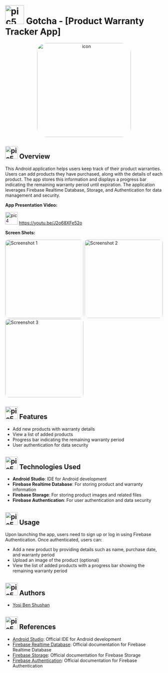 <h1><img src="https://github.com/mendelson44/Android_Gold_Miner_Game/assets/105666011/aa91d3ec-0d48-4e86-a87f-045392bd9d8f" alt=pic5 width="60" height="60"> Gotcha - [Product Warranty Tracker App]</h1>



<p align= center>
  <img src="https://github.com/YosiBs/Gotcha-App/assets/105666011/2c909735-e55e-4038-9cf9-81795753a701" alt="icon" width="300" style="border-radius: 30px;">
</p>

<h2><img src="https://github.com/YosiBs/Gotcha-App/assets/105666011/558f0957-6604-47a4-a202-66a02a2835e7" alt=pic5 width="40" height="40"> Overview</h2>
<p>This Android application helps users keep track of their product warranties. Users can add products they have purchased, along with the details of each product. The app stores this information and displays a progress bar indicating the remaining warranty period until expiration. The application leverages Firebase Realtime Database, Storage, and Authentication for data management and security.</p>

<p><strong>App Presentation Video:</strong></p>

<img src="https://github.com/YosiBs/Pokemon-Escape-Mobile-Game/assets/105666011/6d846434-ee90-420d-83a4-f6d86066bb71" alt="pic4" width="40" height="40"> https://youtu.be/J2o68XFe52o

<p><strong>Screen Shots:</strong></p>


<img src="https://github.com/YosiBs/Gotcha-App/assets/105666011/9c66fe0e-648a-4525-8d06-24e7033e4d53" alt="Screenshot 1" width="250" style="border-radius: 10px;">
<img src="https://github.com/YosiBs/Gotcha-App/assets/105666011/fdb4c3ed-b64a-41b6-8866-d28f486ab442" alt="Screenshot 2" width="250" style="border-radius: 10px;">
<img src="https://github.com/YosiBs/Gotcha-App/assets/105666011/43f3d552-c5cf-47b8-8a2f-2631560d9b70" alt="Screenshot 3" width="250" style="border-radius: 10px;">


<h2><img src="https://github.com/YosiBs/Pokemon-Escape-Mobile-Game/assets/105666011/008a508e-5484-46ba-be36-ac359d603f01" alt=pic5 width="40" height="40"> Features</h2>
<ul>
    <li>Add new products with warranty details</li>
    <li>View a list of added products</li>
    <li>Progress bar indicating the remaining warranty period</li>
    <li>User authentication for data security</li>
</ul>

<h2><img src="https://github.com/YosiBs/Gotcha-App/assets/105666011/f09bd9dd-b5e2-4076-a617-fd71fe7deceb" alt=pic5 width="40" height="40"> Technologies Used</h2>
<ul>
    <li><strong>Android Studio</strong>: IDE for Android development</li>
    <li><strong>Firebase Realtime Database</strong>: For storing product and warranty information</li>
    <li><strong>Firebase Storage</strong>: For storing product images and related files</li>
    <li><strong>Firebase Authentication</strong>: For user authentication and data security</li>
</ul>


<h2><img src="https://github.com/YosiBs/Gotcha-App/assets/105666011/0c7e3507-e910-4ac4-b5e3-8c5d484fa682" alt=pic5 width="40" height="40"> Usage</h2>
<p>Upon launching the app, users need to sign up or log in using Firebase Authentication. Once authenticated, users can:</p>
<ul>
    <li>Add a new product by providing details such as name, purchase date, and warranty period</li>
    <li>Upload an image of the product (optional)</li>
    <li>View the list of added products with a progress bar showing the remaining warranty period</li>
</ul>

<h2><img src="https://github.com/YosiBs/Gotcha-App/assets/105666011/9f5d6637-b1e1-4037-8f60-64388e5ab109" alt=pic5 width="40" height="40"> Authors</h2>
<ul>
    <li><a href="https://github.com/YosiBs">Yosi Ben Shushan</a></li>
</ul>

<h2><img src="https://github.com/YosiBs/Gotcha-App/assets/105666011/65ede3d1-631b-4d43-801a-3c17777938fb" alt=pic5 width="40" height="40"> References</h2>
<ul>
    <li><a href="https://developer.android.com/studio">Android Studio</a>: Official IDE for Android development</li>
    <li><a href="https://firebase.google.com/docs/database">Firebase Realtime Database</a>: Official documentation for Firebase Realtime Database</li>
    <li><a href="https://firebase.google.com/docs/storage">Firebase Storage</a>: Official documentation for Firebase Storage</li>
    <li><a href="https://firebase.google.com/docs/auth">Firebase Authentication</a>: Official documentation for Firebase Authentication</li>
</ul>
